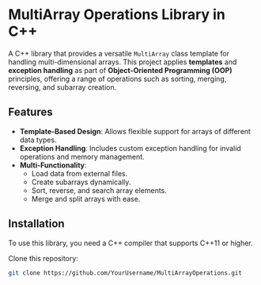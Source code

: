 # MultiArray Operations Library in C++

A C++ library that provides a versatile `MultiArray` class template for handling multi-dimensional arrays. This project applies **templates** and **exception handling** as part of **Object-Oriented Programming (OOP)** principles, offering a range of operations such as sorting, merging, reversing, and subarray creation.

## Features
- **Template-Based Design**: Allows flexible support for arrays of different data types.
- **Exception Handling**: Includes custom exception handling for invalid operations and memory management.
- **Multi-Functionality**:
   - Load data from external files.
   - Create subarrays dynamically.
   - Sort, reverse, and search array elements.
   - Merge and split arrays with ease.

## Installation
To use this library, you need a C++ compiler that supports C++11 or higher.

Clone this repository:
```bash
git clone https://github.com/YourUsername/MultiArrayOperations.git
